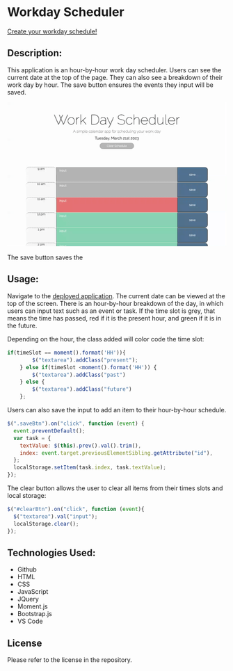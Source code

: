 # Workday Scheduler
[Create your workday schedule!](https://overtonr.github.io/workday-scheduler/)

## Description:
This application is an hour-by-hour work day scheduler. Users can see the current date at the top of the page. They can also see a breakdown of their work day by hour. The save button ensures the events they input will be saved.

![Screenshot of webpage](./assets/demo.gif)


The save button saves the



## Usage: 
Navigate to the [deployed application](https://overtonr.github.io/workday-scheduler/).
The current date can be viewed at the top of the screen. There is an hour-by-hour breakdown of the day, in which users can input text such as an event or task. If the time slot is grey, that means the time has passed, red if it is the present hour, and green if it is in the future. 

Depending on the hour, the class added will color code the time slot:

```js
if(timeSlot == moment().format('HH')){
        $("textarea").addClass("present");
    } else if(timeSlot <moment().format('HH')) {
        $("textarea").addClass("past")
    } else {
        $("textarea").addClass("future")
    };
```


Users can also save the input to add an item to their hour-by-hour schedule.

```js
$(".saveBtn").on("click", function (event) {
  event.preventDefault();
  var task = {
    textValue: $(this).prev().val().trim(),
    index: event.target.previousElementSibling.getAttribute("id"),
  };
  localStorage.setItem(task.index, task.textValue);
});
```

The clear button allows the user to clear all items from their times slots and local storage:

```js
$("#clearBtn").on("click", function (event){
  $("textarea").val("input");
  localStorage.clear();
});
```

## Technologies Used:
* Github
* HTML
* CSS
* JavaScript
* JQuery
* Moment.js
* Bootstrap.js
* VS Code

## License 
Please refer to the license in the repository.
